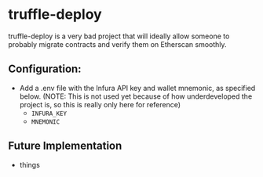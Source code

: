 # truffle-deploy
truffle-deploy is a very bad project that will ideally allow someone to probably migrate contracts and verify them on Etherscan smoothly. 

## Configuration:

* Add a .env file with the Infura API key and wallet mnemonic, as specified below. (NOTE: This is not used yet because of how underdeveloped the project is, so this is really only here for reference)
  * `INFURA_KEY`
  * `MNEMONIC` 

## Future Implementation
* things 


